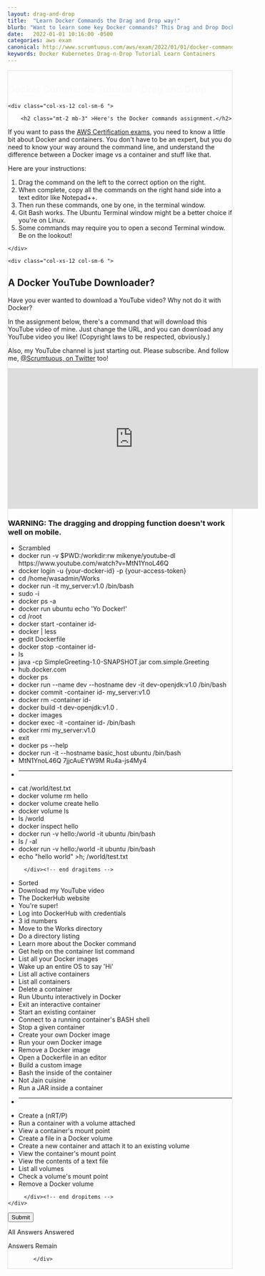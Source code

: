 ```yaml
---
layout: drag-and-drop
title:  "Learn Docker Commands the Drag and Drop way!"
blurb: "Want to learn some key Docker commands? This Drag and Drop Docker container tutorial will help guide your way in a foggy sea of uncharted DevOps waters."
date:   2022-01-01 10:16:00 -0500
categories: aws exam
canonical: http://www.scrumtuous.com/aws/exam/2022/01/01/docker-commands-drag-and-drop-tutorial.html
keywords: Docker Kubernetes Drag-n-Drop Tutorial Learn Containers
---
```

	
			
<div style="border: 1px solid #DEDEDE;" class="main col col-12 col-sm-12  col-md-12 col-lg-12 order-1 order-sm-1 order-lg-1 mb-3 mt-3">


<div class="quiz-wrapper mt-3 mb-3" style="background: #FEFEFE;">
<h2 style="color:#FAFAFA"><span class="section-title" >Docker Commands Tutorial - Drag and Drop</span></h2>




<div class="row mt-3 mb-3">

	<div class="col-xs-12 col-sm-6 ">

		<h2 class="mt-2 mb-3" >Here's the Docker commands assignment.</h2>
<p class="mb-3 bt-4">If you want to pass the <a href="https://aws.amazon.com/certification/">AWS Certification exams</a>, you need to know a little bit about Docker and containers. You don't have to be an expert, but you do need to know your way around the command line, and understand the difference between a Docker image vs a container and stuff like that.</p>
<p class="mb-3">Here are your instructions:</p>
		<ol class="section-ol">
		<li class="section-li"><i class="lni lni-checkmark"></i>Drag the command on the left to the correct option on the right.</li>
		<li class="section-li"><i class="lni lni-checkmark"></i>When complete, copy all the commands on the right hand side into a text editor like Notepad++.</li>
		<li class="section-li"><i class="lni lni-checkmark"></i>Then run these commands, one by one, in the terminal window.</li>
		<li class="section-li"><i class="lni lni-checkmark"></i>Git Bash works. The Ubuntu Terminal window might be a better choice if you're on Linux.</li>
		<li class="section-li"><i class="lni lni-checkmark"></i>Some commands may require you to open a second Terminal window. Be on the lookout!</li>
		</ol>	

	</div>

	<div class="col-xs-12 col-sm-6 ">

<h2 class="mt-2 mb-3" >A Docker YouTube Downloader?</h2>
<p class="mb-3 bt-4">Have you ever wanted to download a YouTube video? Why not do it with Docker?</p>
<p class="mb-3 bt-4">In the assignment below, there's a command that will download this YouTube video of mine. Just change the URL, and you can download any YouTube video you like! (Copyright laws to be respected, obviously.)</p>
<p class="mb-3 bt-4">Also, my YouTube channel is just starting out. Please subscribe. And follow me, <a href="https://twitter.com/scrumtuous">@Scrumtuous, on Twitter</a> too! </p>
<div class="embed-responsive embed-responsive-16by9">
<iframe width="560" height="315" src="https://www.youtube.com/embed/sy60gWhZWsQ" frameborder="0" allow="accelerometer; autoplay; clipboard-write; encrypted-media; gyroscope; picture-in-picture" allowfullscreen=""></iframe>
</div>
	</div>


</div>




<h3>WARNING: The dragging and dropping function doesn't work well on mobile.</h3>
    <div class="row mt-3 mb-3">
	

<div class="col-xs-12 col-sm-6  dragitems">
		 
<div class="unsorted w-100">
	 
<ul class="options w-100 p-3">

<li class="title title-scrambled">Scrambled</li>

<li class="option" data-target="1"><span class="option-data"> docker run -v $PWD:/workdir:rw  mikenye/youtube-dl https://www.youtube.com/watch?v=MtN1YnoL46Q </span></li>
<li class="option" data-target="3"><span class="option-data"> docker login -u {your-docker-id} -p {your-access-token} </span></li>
<li class="option" data-target="4"><span class="option-data"> cd /home/wasadmin/Works
 </span></li>
<li class="option" data-target="19"><span class="option-data"> docker run -it my_server:v1.0 /bin/bash </span></li>
<li class="option" data-target="2a"><span class="option-data"> sudo -i </span></li>

<li class="option" data-target="11"><span class="option-data"> docker ps -a </span></li>
<li class="option" data-target="9"><span class="option-data"> docker run ubuntu echo 'Yo Docker!'
 </span></li>
<li class="option" data-target="24"><span class="option-data"> cd /root </span></li>
<li class="option" data-target="15"><span class="option-data"> docker start -container id- </span></li>
<li class="option" data-target="6"><span class="option-data"> docker | less </span></li>

<li class="option" data-target="21"><span class="option-data"> gedit Dockerfile </span></li>

<li class="option" data-target="17"><span class="option-data"> docker stop -container id- </span></li>
<li class="option" data-target="5"><span class="option-data"> ls
 </span></li>
<li class="option" data-target="25"><span class="option-data"> java -cp SimpleGreeting-1.0-SNAPSHOT.jar com.simple.Greeting </span></li>
<li class="option" data-target="2"><span class="option-data"> hub.docker.com </span></li>
<li class="option" data-target="10"><span class="option-data"> docker ps </span></li>
<li class="option" data-target="23"><span class="option-data"> docker run --name dev --hostname dev -it dev-openjdk:v1.0 /bin/bash  </span></li>
<li class="option" data-target="18"><span class="option-data"> docker commit -container id- my_server:v1.0 </span></li>
<li class="option" data-target="12"><span class="option-data"> docker rm -container id- </span></li>
<li class="option" data-target="22"><span class="option-data"> docker build -t dev-openjdk:v1.0 .
 </span></li>


<li class="option" data-target="8"><span class="option-data"> docker images </span></li>

<li class="option" data-target="16"><span class="option-data"> docker exec -it -container id- /bin/bash </span></li>


<li class="option" data-target="20"><span class="option-data"> docker rmi my_server:v1.0 </span></li>



<li class="option" data-target="14"><span class="option-data"> exit </span></li>

<li class="option" data-target="7"><span class="option-data"> docker ps --help </span></li>
<li class="option" data-target="13"><span class="option-data"> docker run -it --hostname basic_host ubuntu /bin/bash </span></li>

<li class="option" data-target="50"><span class="option-data"> MtN1YnoL46Q 7jjcAuEYW9M Ru4a-js4My4</span></li>


<li><hr/></li>
<li class="option" data-target="32"><span class="option-data"> cat /world/test.txt </span></li>
<li class="option" data-target="35"><span class="option-data"> docker volume rm hello </span></li>
<li class="option" data-target="26"><span class="option-data"> docker volume create hello
 </span></li>

<li class="option" data-target="33"><span class="option-data"> docker volume ls </span></li>
<li class="option" data-target="31"><span class="option-data"> ls /world </span></li>

<li class="option" data-target="34"><span class="option-data"> docker inspect hello </span></li>
<li class="option" data-target="30"><span class="option-data"> docker run -v hello:/world -it ubuntu /bin/bash </span></li>
<li class="option" data-target="28"><span class="option-data"> ls / -al </span></li>
<li class="option" data-target="27"><span class="option-data"> docker run -v hello:/world -it ubuntu /bin/bash
 </span></li>
<li class="option" data-target="29"><span class="option-data"> echo "hello world" &gth; /world/test.txt </span></li>


</ul>
</div>		 
		 
		 </div><!-- end dragitems -->

<div class="col-xs-12 col-sm-6  border-solid border-green dropitems">
		 
<div class="answers w-100">
  

<ul class="options w-100 p-3">
<li class="title title-sorted">Sorted</li>
<li class="sink"><span class="target w-100 ui-droppable" data-accept="1"> Download my YouTube video </span></li>

<li class="sink"><span class="target w-100 ui-droppable" data-accept="2"> The DockerHub website </span></li>
<li class="sink"><span class="target w-100 ui-droppable" data-accept="2a"> You're super! </span></li>
<li class="sink"><span class="target w-100 ui-droppable" data-accept="3"> Log into DockerHub with credentials </span></li>
<li class="sink"><span class="target w-100 ui-droppable" data-accept="50"> 3 id numbers  </span></li>
<li class="sink"><span class="target w-100 ui-droppable" data-accept="4"> Move to the Works directory </span></li>
<li class="sink"><span class="target w-100 ui-droppable" data-accept="5"> Do a directory listing  </span></li>
<li class="sink"><span class="target w-100 ui-droppable" data-accept="6"> Learn more about the Docker command  </span></li>
<li class="sink"><span class="target w-100 ui-droppable" data-accept="7"> Get help on the container list command </span></li>
<li class="sink"><span class="target w-100 ui-droppable" data-accept="8"> List all your Docker images </span></li>
<li class="sink"><span class="target w-100 ui-droppable" data-accept="9"> Wake up an entire OS to say 'Hi' </span></li>
<li class="sink"><span class="target w-100 ui-droppable" data-accept="10"> List all active containers </span></li>
<li class="sink"><span class="target w-100 ui-droppable" data-accept="11"> List all containers  </span></li>
<li class="sink"><span class="target w-100 ui-droppable" data-accept="12"> Delete a container </span></li>
<li class="sink"><span class="target w-100 ui-droppable" data-accept="13"> Run Ubuntu interactively in Docker </span></li>
<li class="sink"><span class="target w-100 ui-droppable" data-accept="14"> Exit an interactive container </span></li>
<li class="sink"><span class="target w-100 ui-droppable" data-accept="15"> Start an existing container  </span></li>
<li class="sink"><span class="target w-100 ui-droppable" data-accept="16"> Connect to a running container's BASH shell </span></li>
<li class="sink"><span class="target w-100 ui-droppable" data-accept="17"> Stop a given container  </span></li>
<li class="sink"><span class="target w-100 ui-droppable" data-accept="18"> Create your own Docker image </span></li>
<li class="sink"><span class="target w-100 ui-droppable" data-accept="19"> Run your own Docker image </span></li>
<li class="sink"><span class="target w-100 ui-droppable" data-accept="20"> Remove a Docker image  </span></li>
<li class="sink"><span class="target w-100 ui-droppable" data-accept="21"> Open a Dockerfile in an editor </span></li>
<li class="sink"><span class="target w-100 ui-droppable" data-accept="22">  Build a custom image  </span></li>
<li class="sink"><span class="target w-100 ui-droppable" data-accept="23"> Bash the inside of the container </span></li>
<li class="sink"><span class="target w-100 ui-droppable" data-accept="24"> Not Jain cuisine </span></li>
<li class="sink"><span class="target w-100 ui-droppable" data-accept="25"> Run a JAR inside a container </span></li>
<li><hr/></li>
<li class="sink"><span class="target w-100 ui-droppable" data-accept="26"> Create a (nRT/P) </span></li>
<li class="sink"><span class="target w-100 ui-droppable" data-accept="27"> Run a container with a volume attached </span></li>
<li class="sink"><span class="target w-100 ui-droppable" data-accept="28"> View a container's mount point </span></li>

<li class="sink"><span class="target w-100 ui-droppable" data-accept="29"> Create a file in a Docker volume </span></li>
<li class="sink"><span class="target w-100 ui-droppable" data-accept="30"> Create a new container and attach it to an existing volume </span></li>
<li class="sink"><span class="target w-100 ui-droppable" data-accept="31"> View the container's mount point </span></li>
<li class="sink"><span class="target w-100 ui-droppable" data-accept="32"> View the contents of a text file </span></li>
<li class="sink"><span class="target w-100 ui-droppable" data-accept="33"> List all volumes </span></li>
<li class="sink"><span class="target w-100 ui-droppable" data-accept="34"> Check a volume's mount point </span></li>
<li class="sink"><span class="target w-100 ui-droppable" data-accept="35"> Remove a Docker volume  </span></li>
</ul>

</div>
		 
		 </div><!-- end dropitems -->
    </div>	
	
	
	


 <button type="submit" value="submit">Submit</button>
 <div class="lightbox-bg"></div>
 <div class="status confirm">
   <p>All Answers Answered</p>
 </div>
 <div class="status deny">
   <p>Answers Remain</p>
 </div>
</div>






            </div>
